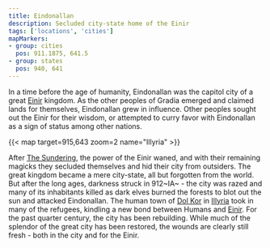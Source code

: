 ```yaml
---
title: Eindonallan
description: Secluded city-state home of the Einir
tags: ['locations', 'cities']
mapMarkers:
- group: cities
  pos: 911.1875, 641.5
- group: states
  pos: 940, 641
---
```


In a time before the age of humanity, Eindonallan was the capitol city of a
great [Einir](/pages/Einir) kingdom. As the other peoples of Gradia emerged and
claimed lands for themselves, Eindonallan grew in influence. Other peoples
sought out the Einir for their wisdom, or attempted to curry favor with
Eindonallan as a sign of status among other nations.

{{< map target=915,643 zoom=2 name="Illyria" >}}

After [The Sundering](/pages/Sundering), the power of the Einir waned, and with
their remaining magicks they secluded themselves and hid their city from
outsiders. The great kingdom became a mere city-state, all but forgotten from
the world. But after the long ages, darkness struck in 912~IA~ - the city was
razed and many of its inhabitants killed as dark elves burned the forests to
blot out the sun and attacked Eindonallan. The human town of [Dol
Kor](/pages/Dol-Kor) in [Illyria](/pages/Illyria) took in many of the refugees,
kindling a new bond between Humans and [Einir](/pages/Einir). For the past
quarter century, the city has been rebuilding. While much of the splendor of the
great city has been restored, the wounds are clearly still fresh - both in the
city and for the Einir.

